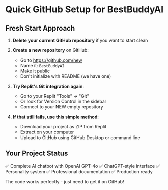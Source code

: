 # Quick GitHub Setup for BestBuddyAI

## Fresh Start Approach

1. **Delete your current GitHub repository** if you want to start clean
2. **Create a new repository** on GitHub:
   - Go to https://github.com/new
   - Name it: `BestBuddyAI`
   - Make it public
   - Don't initialize with README (we have one)

3. **Try Replit's Git integration again**:
   - Go to your Replit "Tools" → "Git" 
   - Or look for Version Control in the sidebar
   - Connect to your NEW empty repository

4. **If that still fails, use this simple method**:
   - Download your project as ZIP from Replit
   - Extract on your computer
   - Upload to GitHub using GitHub Desktop or command line

## Your Project Status
✅ Complete AI chatbot with OpenAI GPT-4o
✅ ChatGPT-style interface 
✅ Personality system
✅ Professional documentation
✅ Production ready

The code works perfectly - just need to get it on GitHub!